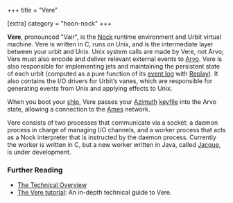 +++
title = "Vere"

[extra]
category = "hoon-nock"
+++

**Vere**, pronounced "Vair", is the [Nock](/reference/glossary/nock) runtime environment and Urbit virtual machine. Vere is written in C, runs on Unix, and is the intermediate layer between your urbit and Unix. Unix system calls are made by Vere, not Arvo; Vere must also encode and deliver relevant external events to [Arvo](/reference/glossary/arvo). Vere is also responsible for implementing jets and maintaining the persistent state of each urbit (computed as a pure function of its [event log](/reference/glossary/eventlog) with [Replay](/reference/glossary/replay)). It also contains the I/O drivers for Urbit’s vanes, which are responsible for generating events from Unix and applying effects to Unix.

When you boot your [ship](/reference/glossary/ship), Vere passes your [Azimuth](/reference/glossary/azimuth) [keyfile](/reference/glossary/keyfile) into the Arvo state, allowing a connection to the [Ames](/reference/glossary/ames) network.

Vere consists of two processes that communicate via a socket: a daemon process in charge of managing I/O channels, and a worker process that acts as a Nock interpreter that is instructed by the daemon process. Currently the worker is written in C, but a new worker written in Java, called [Jacque](/reference/glossary/jacque), is under development.

### Further Reading

- [The Technical Overview](/overview/)
- [The Vere tutorial](/reference/runtime/): An in-depth technical guide to Vere.
